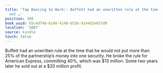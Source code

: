 ```yaml
---
title: 'Tap Dancing to Work:: Buffett had an unwritten rule at the time that he would
  not …'
position: 390
book_uuid: b5c4d748-6148-4148-b53b-9144d2e037d9
location: '1667'
source: kindle
touch: false
---
```


Buffett had an unwritten rule at the time that he would not put more than 25% of the partnership’s money into one security. He broke the rule for American Express, committing 40%, which was $13 million. Some two years later he sold out at a $20 million profit.